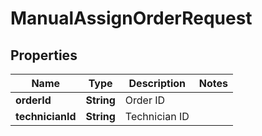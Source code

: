 
# ManualAssignOrderRequest

## Properties
Name | Type | Description | Notes
------------ | ------------- | ------------- | -------------
**orderId** | **String** | Order ID | 
**technicianId** | **String** | Technician ID | 



